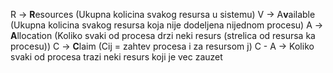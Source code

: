 
R -> **R**esources (Ukupna kolicina svakog resursa u sistemu)
V -> A**v**ailable (Ukupna kolicina svakog resursa koja nije dodeljena nijednom procesu)
A -> **A**llocation (Koliko svaki od procesa drzi neki resurs (strelica od resursa ka procesu))
C -> **C**laim (Cij = zahtev procesa i za resursom j)
C - A -> Koliko svaki od procesa trazi neki resurs koji je vec zauzet